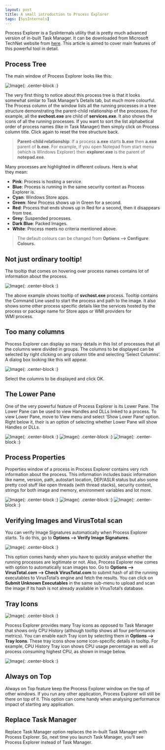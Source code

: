 ```yaml
---
layout: post
title: A small introduction to Process Explorer
tags: [SysInternals]
---
```


Process Explorer is a SysInternals utility that is pretty much advanced version of in-built Task Manager. It can be downloaded from Microsoft TechNet website from [here](https://technet.microsoft.com/en-us/sysinternals/processexplorer). This article is aimed to cover main features of this powerful tool in detail.

## Process Tree

The main window of Process Explorer looks like this:

![Image](/img/blog/2019/procexp/0-VPrzVZ3yZtHiUNMd){: .center-block :}

The very first thing to notice about this process tree is that it looks somewhat similar to Task Manager’s Details tab, but much more colourful. The Process column of the window lists all the running processes in a tree structure demonstrating the parent-child relationship of the processes. For example, all the **svchost.exe** are child of **services.exe**. It also shows the icons of all the running processes. If you want to sort the list alphabetical order of process names (like in Task Manager) then simply click on Process column title. Click again to reset the tree structure back.

> **Parent-child relationship**: If a process **a.exe** starts **b.exe** then **a.exe** parent of **b.exe**. For example, if you open Notepad from start menu (which is Windows Explorer) then **explorer.exe** is the parent of **notepad.exe**.

Many processes are highlighted in different colours. Here is what they mean:

- **Pink**: Process is hosting a service.
- **Blue**: Process is running in the same security context as Process Explorer is.
- **Cyan**: Windows Store apps.
- **Green**: New Process shows up in Green for a second.
- **Red**: Process that ends shows up in Red for a second, then it disappears from tree.
- **Grey**: Suspended processes.
- **Dark Blue**: Packed Images.
- **White**: Process meets no criteria mentioned above.

> The default colours can be changed from **Options –> Configure Colours.**

## Not just ordinary tooltip!

The tooltip that comes on hovering over process names contains lot of information about the process.

![Image](/img/blog/2019/procexp/1-57VRE-Qbfo-0DLVt-Bd69w.png){: .center-block :}

The above example shows tooltip of **svchost.exe** process. Tooltip contains the Command Line used to start the process and path to the image. It also shows some other process specific details like the services hosted by the process or package name for Store apps or WMI providers for WMI process.

## Too many columns

Process Explorer can display so many details in this list of processes that all the columns were divided in groups. The columns to be displayed can be selected by right clicking on any column title and selecting ‘Select Columns’. A dialog box looking like this will appear.

![Image](/img/blog/2019/procexp/0-lbo4GaeEh4Vju112){: .center-block :}

Select the columns to be displayed and click OK.

## The Lower Pane

One of the very powerful feature of Process Explorer is its Lower Pane. The Lower Pane can be used to view Handles and DLLs linked to a process. To view Lower Pane, move to View menu and select ‘Show Lower Pane’ option. Right below it, their is an option of selecting whether Lower Pane will show Handles or DLLs.

![Image](/img/blog/2019/procexp/1-nKa_0hoZbwvg5vBlKUaaDw.png){: .center-block :}
![Image](/img/blog/2019/procexp/1-TWcEwQNN6tX9pJnVcEzl9Q.png){: .center-block :}
![Image](/img/blog/2019/procexp/1-loVl-et4WpioXM0XZdqZgA.png){: .center-block :}

## Process Properties

Properties window of a process in Process Explorer contains very rich information about the process. This information includes basic information like name, version, path, autostart location, DEP/ASLR status but also some pretty cool stuff like open threads (with thread stacks), security context, strings for both image and memory, environment variables and lot more.

![Image](/img/blog/2019/procexp/1-FnDV5v_ujwnL-8_n_xBfxg.png){: .center-block :}
![Image](/img/blog/2019/procexp/1-5Q7frlnarYUKrbpa26Xsow.png){: .center-block :}
![Image](/img/blog/2019/procexp/1-bM7xQNlUlAEz_Onv0ExXgw.png){: .center-block :}

## Verifying Images and VirusTotal scan

You can verify Image Signatures automatically when Process Explorer starts. To do this, go to **Options –> Verify Image Signatures**.

![Image](/img/blog/2019/procexp/0-GESzYL6sfDixuK4L){: .center-block :}

This option comes handy when you have to quickly analyse whether the running processes are legitimate or not. Also, Process Explorer now comes with option to automatically scan images too. Go to **Options –> VirusTotal.com –> Check VirusTotal.com** to submit hash of all the running executables to VirusTotal’s engine and fetch the results. You can click on **Submit Unknown Executables** in the same sub-menu to upload and scan the image if its hash is not already available in VirusTotal’s database.

## Tray Icons

![Image](/img/blog/2019/procexp/0-ep-f_MgzNSlhhPxP){: .center-block :}

Process Explorer provides many Tray icons as opposed to Task Manager that shows only CPU History (although tooltip shows all four performance metrics). You can enable each Tray icon by selecting them in **Options –> Tray Icons**. These tray icons show some icon-specific details in tooltip. For example, CPU History Tray icon shows CPU usage percentage as well as process consuming highest CPU, as shown in image below.

![Image](/img/blog/2019/procexp/0-n6z7y82IQKqNbZRo){: .center-block :}

## Always on Top

Always on Top feature keep the Process Explorer window on the top of other windows. If you run any other application, Process Explorer will still be there on top of it. This option can come handy when analysing performance impact of starting any application.

## Replace Task Manager

Replace Task Manager option replaces the in-built Task Manager with Process Explorer. So, next time you launch Task Manager, you’ll see Process Explorer instead of Task Manager.
